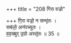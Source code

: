 +++
title = "208 गिरा वज्रो"

+++
गि॒रा वज्रो॒ न सम्भृ॑तः ।   
सब॑लो॒ अन॑पच्युतः ।  
व॒व॒ख्षुर् उ॒ग्रो अस्तृ॑तः ॥ 35 ॥